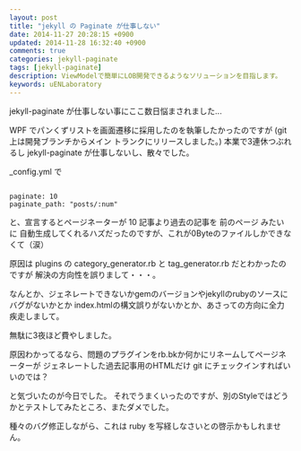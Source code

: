 ```yaml
---
layout: post
title: "jekyll の Paginate が仕事しない"
date: 2014-11-27 20:28:15 +0900
updated: 2014-11-28 16:32:40 +0900
comments: true
categories: jekyll-paginate
tags: [jekyll-paginate]
description: ViewModelで簡単にLOB開発できるようなソリューションを目指します。
keywords: uENLaboratory
---
```



jekyll-paginate が仕事しない事にここ数日悩まされました...


<!-- more -->


WPF でパンくずリストを画面遷移に採用したのを執筆したかったのですが
(git 上は開発ブランチからメイン トランクにリリースしました。)
本業で3連休つぶれるし jekyll-paginate が仕事しないし、散々でした。


_config.yml で 


```

paginate: 10 
paginate_path: "posts/:num"

```

と、宣言するとページネーターが 10 記事より過去の記事を 前のページ みたいに
自動生成してくれるハズだったのですが、これが0Byteのファイルしかできなくて（涙）


原因は plugins の category_generator.rb と tag_generator.rb だとわかったのですが
解決の方向性を誤りまして・・・。

なんとか、ジェネレートできないかgemのバージョンやjekyllのrubyのソースにバグがないかとか
index.htmlの構文誤りがないかとか、あさっての方向に全力疾走しまして。


無駄に3夜ほど費やしました。


原因わかってるなら、問題のプラグインをrb.bkか何かにリネームしてページネーターが
ジェネレートした過去記事用のHTMLだけ git にチェックインすればいいのでは？


と気づいたのが今日でした。
それでうまくいったのですが、別のStyleではどうかとテストしてみたところ、またダメでした。


種々のバグ修正しながら、これは ruby を写経しなさいとの啓示かもしれません。



